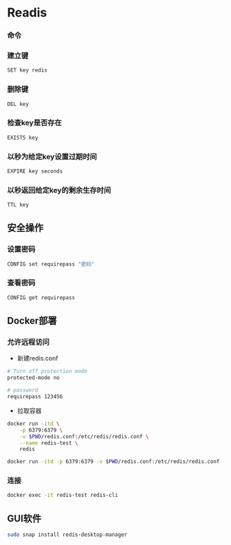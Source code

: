 <!--
 * @Description: 
 * @Version: 1.0
 * @Autor: DaLao
 * @Email: dalao@xxx.com
 * @Date: 2021-01-24 15:25:28
 * @LastEditors: Li Yuanhao
 * @LastEditTime: 2023-03-18 00:34:51
-->

# Readis


### 命令

### 建立键

```sh
SET key redis
```


### 删除键

```sh
DEL key
```


### 检查key是否存在

```sh
EXISTS key
```


### 以秒为给定key设置过期时间

```sh
EXPIRE key seconds
```


### 以秒返回给定key的剩余生存时间

```sh
TTL key
```


## 安全操作


### 设置密码

```sh
CONFIG set requirepass "密码"
```


### 查看密码

```sh
CONFIG get requirepass
```


## Docker部署


### 允许远程访问

- 新建redis.conf

```sh
# Turn off protection mode 
protected-mode no  

# password
requirepass 123456
```


- 拉取容器

```sh
docker run -itd \
    -p 6379:6379 \
    -v $PWD/redis.conf:/etc/redis/redis.conf \
    --name redis-test \
    redis
```

```sh
docker run -itd -p 6379:6379 -v $PWD/redis.conf:/etc/redis/redis.conf --name redis-server redis 
```


### 连接

```sh
docker exec -it redis-test redis-cli
```


## GUI软件

```sh
sudo snap install redis-desktop-manager
```